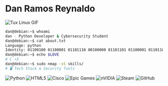 # Dan Ramos Reynaldo

![Tux Linux GIF](https://media1.tenor.com/m/y-cCxl8uEw0AAAAC/yetopen.gif)

```bash
dan@debian:~$ whoami
dan - Python Developer & Cybersecurity Student
dan@debian:~$ cat about.txt
Language: python
Identity: 01100100 01100001 01101110 00100000 01101101 01100001 01101101 01101111 01110011
dan@debian:~$ echo $LOVE
# C <3
dan@debian:~$ sudo nmap -sS skills/
# 🖥️ Tech Stack & Security Tools
```

![Python](https://img.shields.io/badge/python-3670A0?style=for-the-badge&logo=python&logoColor=ffdd54) ![HTML5](https://img.shields.io/badge/html5-%23E34F26.svg?style=for-the-badge&logo=html5&logoColor=white) ![Cisco](https://img.shields.io/badge/cisco-%23049fd9.svg?style=for-the-badge&logo=cisco&logoColor=black) ![Epic Games](https://img.shields.io/badge/epicgames-%23313131.svg?style=for-the-badge&logo=epicgames&logoColor=white) ![nVIDIA](https://img.shields.io/badge/nVIDIA-%2376B900.svg?style=for-the-badge&logo=nVIDIA&logoColor=white) ![Steam](https://img.shields.io/badge/steam-%23003366.svg?style=for-the-badge&logo=steam&logoColor=white) ![GitHub](https://img.shields.io/badge/github-%23121011.svg?style=for-the-badge&logo=github&logoColor=white)

